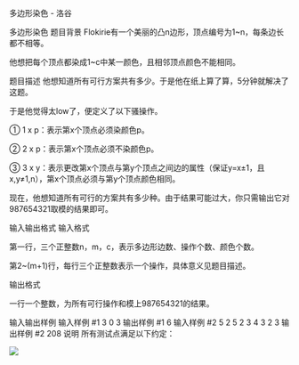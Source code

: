 



多边形染色 - 洛谷














多边形染色
题目背景
Flokirie有一个美丽的凸n边形，顶点编号为1~n，每条边长都不相等。

他想把每个顶点都染成1~c中某一颜色，且相邻顶点颜色不能相同。

题目描述
他想知道所有可行方案共有多少。于是他在纸上算了算，5分钟就解决了这题。

于是他觉得太low了，便定义了以下骚操作。

① 1 x p：表示第x个顶点必须染颜色p。

② 2 x p：表示第x个顶点必须不染颜色p。

③ 3 x y：表示更改第x个顶点与第y个顶点之间边的属性（保证y=x±1，且x,y≠1,n），第x个顶点必须与第y个顶点颜色相同。

现在，他想知道所有可行的方案共有多少种。由于结果可能过大，你只需输出它对987654321取模的结果即可。

输入输出格式
输入格式

第一行，三个正整数n，m，c，表示多边形边数、操作个数、颜色个数。

第2~(m+1)行，每行三个正整数表示一个操作，具体意义见题目描述。

输出格式

一行一个整数，为所有可行操作和模上987654321的结果。

输入输出样例
输入样例 #1
3 0 3
输出样例 #1
6
输入样例 #2
5 2 5
2 3 4
3 2 3
输出样例 #2
208
说明
所有测试点满足以下约定：

![](https://cdn.luogu.com.cn/upload/pic/11531.png)







